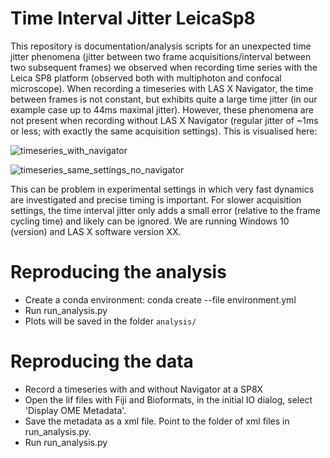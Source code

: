 # Time Interval Jitter LeicaSp8

This repository is documentation/analysis scripts for an unexpected time jitter phenomena (jitter between two frame acquisitions/interval between two subsequent frames) we observed when recording time series with the Leica SP8 platform (observed both with multiphoton and confocal microscope). When recording a timeseries with LAS X Navigator, the time between frames is not constant, but exhibits quite a large time jitter (in our example case up to 44ms maximal jitter). However, these phenomena are not present when recording without LAS X Navigator (regular jitter of ~1ms or less; with exactly the same acquisition settings). This is visualised here:

![timeseries_with_navigator](https://github.com/JoeGreiner/TimeJitterLeicaSp8/assets/24453528/cb76c193-8531-4013-bb56-c33843ab4fb8)

![timeseries_same_settings_no_navigator](https://github.com/JoeGreiner/TimeJitterLeicaSp8/assets/24453528/2ab60260-a0eb-4d1a-9632-813f6605580b)

This can be problem in experimental settings in which very fast dynamics are investigated and precise timing is important. For slower acquisition settings, the time interval jitter only adds a small error (relative to the frame cycling time) and likely can be ignored. We are running Windows 10 (version) and LAS X software version XX.

# Reproducing the analysis
* Create a conda environment: conda create --file environment.yml
* Run run_analysis.py
* Plots will be saved in the folder `analysis/`

# Reproducing the data
* Record a timeseries with and without Navigator at a SP8X 
* Open the lif files with Fiji and Bioformats, in the initial IO dialog, select 'Display OME Metadata'.
* Save the metadata as a xml file. Point to the folder of xml files in run_analysis.py.
* Run run_analysis.py
